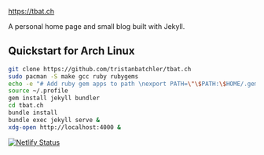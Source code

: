 https://tbat.ch

A personal home page and small blog built with Jekyll.

## Quickstart for Arch Linux
```bash
git clone https://github.com/tristanbatchler/tbat.ch
sudo pacman -S make gcc ruby rubygems
echo -e "# Add ruby gem apps to path \nexport PATH=\"\$PATH:\$HOME/.gem/ruby/2.7.0/bin"\" >> ~/.profile
source ~/.profile
gem install jekyll bundler
cd tbat.ch
bundle install
bundle exec jekyll serve &
xdg-open http://localhost:4000 &
```

[![Netlify Status](https://api.netlify.com/api/v1/badges/0b21337d-5f89-4321-bd90-27c7ef709574/deploy-status)](https://app.netlify.com/sites/tbatch/deploys)

